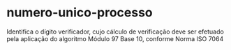 # numero-unico-processo
Identifica o dígito verificador, cujo cálculo de verificação deve ser efetuado pela aplicação do algoritmo Módulo 97 Base 10, conforme Norma ISO 7064
